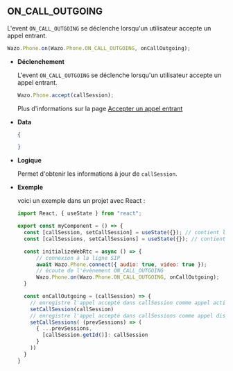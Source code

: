 ## ON_CALL_OUTGOING

L'event `ON_CALL_OUTGOING` se déclenche lorsqu'un utilisateur accepte un appel entrant.

```js
Wazo.Phone.on(Wazo.Phone.ON_CALL_OUTGOING, onCallOutgoing);
```

<div class="useless-tab-container">

- **Déclenchement**

  L'event `ON_CALL_OUTGOING` se déclenche lorsqu'un utilisateur accepte un appel entrant.
  
  ```js
  Wazo.Phone.accept(callSession);
  ```
  Plus d'informations sur la page [Accepter un appel entrant](/fr/simpleapi/phone?id=accepter-un-appel-entrant)

- **Data**

  ```json
  {
  
  }
  ```

- **Logique**

  Permet d'obtenir les informations à jour de `callSession`.

- **Exemple**

  voici un exemple dans un projet avec React :
  
  ```js
  import React, { useState } from "react";
  
  export const myComponent = () => {
    const [callSession, setCallSession] = useState({}); // contient l'appel actif
    const [callSessions, setCallSessions] = useState({}); // contient l'ensemble des appels (en cours et disponible)

    const initializeWebRtc = async () => {
        // connexion à la ligne SIP
        await Wazo.Phone.connect({ audio: true, video: true });
        // écoute de l'évènement ON_CALL_OUTGOING
        Wazo.Phone.on(Wazo.Phone.ON_CALL_OUTGOING, onCallOutgoing);
    }

    const onCallOutgoing = (callSession) => {
      // enregistre l'appel accepté dans callSession comme appel actif
      setCallSession(callSession)
      // enregistre l'appel accepté dans callSessions comme appel disponible
      setCallSessions( (prevSessions) => (
        { ...prevSessions,
          [callSession.getId()]: callSession
        }
      ))
    }
  }
  ```

</div>